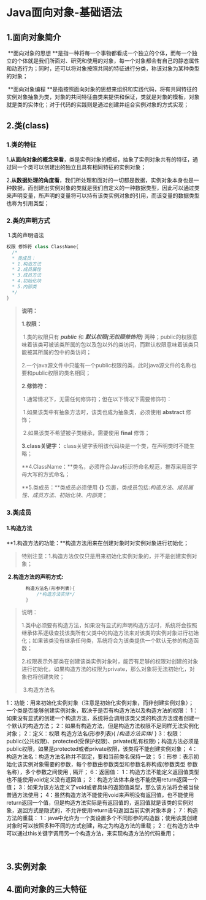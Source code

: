 # Java面向对象-基础语法

## 1.面向对象简介

​	**面向对象的思想 **是指一种将每一个事物都看成一个独立的个体，而每一个独立的个体就是我们所面对、研究和使用的对象，每一个对象都会有自己的静态属性和动态行为；同时，还可以将对象按照共同的特征进行分类，称该对象为某种类型的对象；

​	**面向对象编程 **是指按照面向对象的思想来组织和实践代码，将有共同特征的实例对象抽象为类，对象的共同特征由类来提供和保证，类就是对象的模板，对象就是类的实体化；对于代码的实践则是通过创建并组合实例对象的方式实现；

## 2.类(class)

### 	1.类的特征

​			1.**从面向对象的概念来看**，类是实例对象的模板，抽象了实例对象共有的特征，通过同一个类可以创建出的独立且具有相同特征的实例对象；

​			2.**从数据处理的角度看**，我们所处理和面对的一切都是数据，实例对象本身也是一种数据，而创建出实例对象的类就是我们自定义的一种数据类型，因此可以通过类来声明变量，所声明的变量将可以持有该类实例对象的引用，而该变量的数据类型也称为引用类型；

### 2.类的声明方式

​		1.类的声明语法

```java
权限 修饰符 class ClassName{
  /*
  * 类成员：
  *	1.构造方法
  *	2.成员属性
  *	3.成员方法
  *	4.初始化块
  *	5.内部类
  */
}
```

> **说明：**
>
> **1.权限：**
>
> ​	1.类的权限只有 ***public*** 和 ***默认权限(无权限修饰符)***  两种；public的权限意味着该类可被该类所属的包以及包以外的类访问，而默认权限意味着该类只能被其所属的包中的类访问；
>
> ​	2.一个java源文件中只能有一个public权限的类，此时java源文件的名称也要和public权限的类名相同；
>
> **2.修饰符：**
>
> ​	1.通常情况下，无需任何修饰符；但在以下情况下需要修饰符：
>
> ​		1.如果该类中有抽象方法时，该类也成为抽象类，必须使用 **abstract** 修饰；
>
> ​		2.如果该类不希望被子类继承，需要使用 **final** 修饰；
>
> **3.class关键字：** class关键字表明该代码块是一个类，在声明类时不能生略；
>
> **4.ClassName：**类名，必须符合Java标识符命名规范，推荐采用首字母大写的方式命名；
>
> **5.类成员：**类成员必须使用 **{}** 包裹，类成员包括:*构造方法、成员属性、成员方法、初始化块、内部类*；



### 3.类成员

####     1.构造方法

​			**1.构造方法的功能：**构造方法用来在创建对象时对实例对象进行初始化；

> ​		特别注意：1.构造方法仅仅只是用来初始化实例对象的，并不是创建实例对象；
>

​			**2.构造方法的声明方式:**

```java
	   构造方法名(形参列表){
           /*构造方法实体*/
       }				
```
> 说明：
>
> ​	 1.类中必须要有构造方法，如果没有显式的声明构造方法时，系统将会按照继承体系逐级查找该类所有父类中的构造方法来对该类的实例对象进行初始化；如果该类没有继承任何类，系统将会为该类提供一个默认无参的构造函数；
>
> ​	2.权限表示外部类在创建该类实例对象时，能否有足够的权限对创建的对象进行初始化，如果构造方法的权限为private，那么对象将无法初始化，对象也将创建失败；          
>
> ​	3.构造方法名

1：功能：用来初始化实例对象（注意是初始化实例对象，而非创建实例对象）；
                    一个类是否能够创建实例对象，取决于是否有构造方法以及构造方法的权限：
                        1：如果没有显式的创建一个构造方法，系统将会调用该类父类的构造方法或者创建一个默认的构造方法；
                        2：如果有构造方法，但是构造方法权限不足同样无法实例化对象；
            2：定义：权限 构造方法名(形参列表){
                        /*构造方法实体*/
                    }
            3：权限：public(公共权限)、protected(受保护权限)、private(私有权限)；构造方法必须是public权限，如果是protected或者private权限，该类将不能创建实例对象；
            4：构造方法名：构造方法名称并不固定，要和当前类名保持一致；
            5：形参：表示初始化该实例对象需要的参数，每个参数由参数类型和参数名称构成(参数类型 参数名称），多个参数之间使用 , 隔开；
            6：返回值：
                1：构造方法不能定义返回值类型也不能使用void定义没有返回值；
                2：构造方法体本身也不能使用return返回一个值；
                3：如果为该方法定义了void或者具体的返回值类型，那么该方法将会被当做普通方法使用；
                4：虽然构造方法不能使用void来声明没有返回值，也不能使用return返回一个值，但是构造方法实际是有返回值的，返回值就是该类的实例对象，返回方式是隐式的，不允许使用return语句返回当前实例对象本身；
            7：构造方法的重载：
                1：java中允许为一个类设置多个不同形参的构造器；使用该类创建对象时可以按照多种不同的方式创建，称之为构造方法的重载；
                2：在构造方法中可以通过this关键字调用另一个构造方法，来实现构造方法的代码重用；

​	



## 3.实例对象



## 4.面向对象的三大特征

